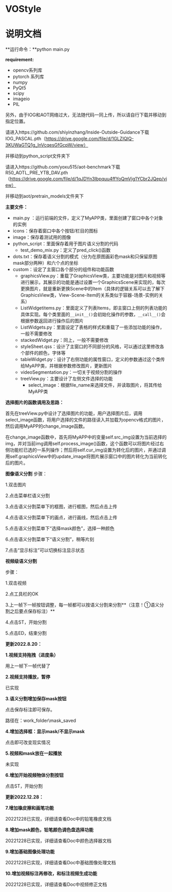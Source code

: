 # VOStyle

# 说明文档

**运行命令：**python main.py

**requirement:**

- opencv系列库
- pytorch 系列库
- numpy
- PyQt5
- scipy
- imageio
- PIL

另外，由于IOG和AOT网络过大，无法随代码一同上传，所以请自行下载并移动到指定位置。

请进入https://github.com/shiyinzhang/Inside-Outside-Guidance下载IOG_PASCAL.pth（https://drive.google.com/file/d/1GLZIQlQ-3KUWaGTQ1g_InVcqesGfGcpW/view）

并移动到python_script文件夹下

请进入https://github.com/yoxu515/aot-benchmark下载R50_AOTL_PRE_YTB_DAV.pth（https://drive.google.com/file/d/1qJDYn3Ibpquu4ffYoQmVjg1YCbr2JQep/view）

并移动到aot/pretrain_models文件夹下

**主要文件：**

- main.py ：运行前端的文件，定义了MyAPP类，里面创建了窗口中各个对象的实例
- icons：保存着窗口中各个按钮/栏目的图标
- image：保存着测试用的图像
- python_script：里面保存着用于图片语义分割的代码
    - test_demo_mix.py：定义了pred_click()函数
- dots.txt：保存着语义分割的模式（分为在原图画彩色mask和只保留原图mask部分两种）和六个点的坐标
- custom：设定了主窗口各个部分的组件和功能函数
    - graphicsView.py：重载了GraphicsView类，主要功能是对图片和视频等进行展示，其展示的功能是通过设置一个GraphicsScene来实现的，每次更换图片，就是重新更换Scene中的Item（具体的逻辑关系可以去了解下GraphicsView类，View-Scene-Item的关系类似于容器-场景-实例的关系）
    - ListWidgetitems.py：里面定义了列表Items，即主窗口上侧的列表功能的具体实现。每个类里面的`__init__()`会初始化操作的参数，`__call__()`会根据参数返回进行操作后的图片
    - ListWidgets.py：里面设定了表格的样式和重载了一些添加功能的操作，一般不需要修改
    - stackedWidget.py：同上，一般不需要修改
    - styleSheet.qss：设计了主窗口的不同部分的风格，可以通过这里修改各个部件的颜色，字体等
    - tableWidget.py：设计了右侧功能的属性窗口，定义的参数通过这个类传给MyAPP类，并根据参数修改图片，更新图片
    - videoSegmentation.py：一切关于视频分割的操作
    - treeView.py：主要设计了左侧文件选择的功能
        - select_image：根据file_name来选择文件，并读取图片，将其传给MyAPP类

**选择图片的函数调用及思路：**

首先在treeView.py中设计了选择图片的功能，用户选择图片后，调用select_image函数，将用户选择的文件的路径读入并加载为opencv格式的图片，然后调用MyAPP的change_image函数。

在change_image函数中，首先将MyAPP中的变量self.src_img设置为当前选择的img，并对当前img调用self.process_image()函数，这个函数可以将图片经过右侧功能栏已选的一系列操作；然后将self.cur_img设置为转化后的图片，并通过调用self.graphicsView中的update_image将图片展示窗口中的图片转化为当前转化后的图片。


**图像语义分割**
步骤：

1.双击图片

2.点击菜单栏语义分割

3.点击语义分割菜单下的框图，进行框图，然后点击上传

4.点击语义分割菜单下的画点，进行画线，然后点击上传

5.点击语义分割菜单下“选择mask颜色”，选择一种颜色

6.点击语义分割菜单下“语义分割”，稍等片刻

7.点击“显示标注”可以切换标注显示状态


**视频级语义分割**

步骤：

1.双击视频

2.点工具栏的OK

3.上一帧下一帧按钮调整，每一帧都可以按语义分割来分割**（注意！①语义分割之后要点保存标注）**

4.点击ST，开始分割

5.点击ED，结束分割





**更新2022.8.20：**

**1.视频支持拖拽（进度条）**

用上一帧下一帧代替了

**2.视频支持播放，暂停**

已实现

**3.语义分割增加保存mask按钮**

点击保存标注即可保存。

路径在：work_folder\mask_saved

**4.增加选择框：显示mask/不显示mask**

点击即可改变现实情况

**5.视频和mask放在一起播放**

未实现

**6.增加开始视频物体分割按钮**

点击ST，开始分割

**更新2022.12.28：**

**7.增加橡皮擦和画笔功能**

20221228已实现，详细请查看Doc中的铅笔橡皮文档

**8.增加mask颜色，铅笔颜色调色盘选择功能**

20221228已实现，详细请查看Doc中颜色选择器文档

**9.增加基础图像处理功能**

20221228已实现，详细请查看Doc中基础图像处理文档

**10.增加视频标注再修改，和标注视频生成功能**

20221228已实现，详细请查看Doc中视频修正文档
